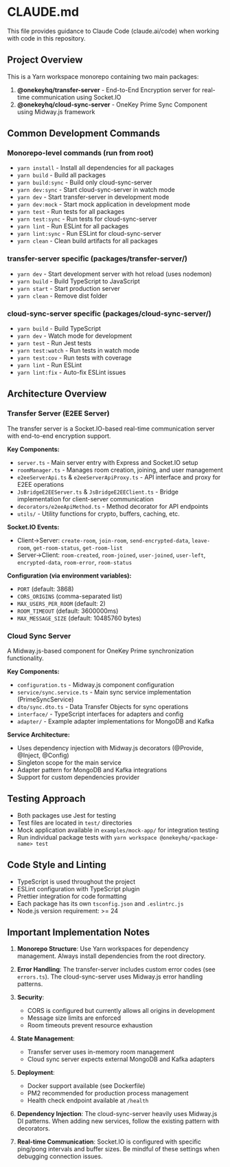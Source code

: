 # CLAUDE.md

This file provides guidance to Claude Code (claude.ai/code) when working with code in this repository.

## Project Overview

This is a Yarn workspace monorepo containing two main packages:
1. **@onekeyhq/transfer-server** - End-to-End Encryption server for real-time communication using Socket.IO
2. **@onekeyhq/cloud-sync-server** - OneKey Prime Sync Component using Midway.js framework

## Common Development Commands

### Monorepo-level commands (run from root)
- `yarn install` - Install all dependencies for all packages
- `yarn build` - Build all packages
- `yarn build:sync` - Build only cloud-sync-server
- `yarn dev:sync` - Start cloud-sync-server in watch mode
- `yarn dev` - Start transfer-server in development mode
- `yarn dev:mock` - Start mock application in development mode
- `yarn test` - Run tests for all packages
- `yarn test:sync` - Run tests for cloud-sync-server
- `yarn lint` - Run ESLint for all packages
- `yarn lint:sync` - Run ESLint for cloud-sync-server
- `yarn clean` - Clean build artifacts for all packages

### transfer-server specific (packages/transfer-server/)
- `yarn dev` - Start development server with hot reload (uses nodemon)
- `yarn build` - Build TypeScript to JavaScript
- `yarn start` - Start production server
- `yarn clean` - Remove dist folder

### cloud-sync-server specific (packages/cloud-sync-server/)
- `yarn build` - Build TypeScript
- `yarn dev` - Watch mode for development
- `yarn test` - Run Jest tests
- `yarn test:watch` - Run tests in watch mode
- `yarn test:cov` - Run tests with coverage
- `yarn lint` - Run ESLint
- `yarn lint:fix` - Auto-fix ESLint issues

## Architecture Overview

### Transfer Server (E2EE Server)
The transfer server is a Socket.IO-based real-time communication server with end-to-end encryption support.

**Key Components:**
- `server.ts` - Main server entry with Express and Socket.IO setup
- `roomManager.ts` - Manages room creation, joining, and user management
- `e2eeServerApi.ts` & `e2eeServerApiProxy.ts` - API interface and proxy for E2EE operations
- `JsBridgeE2EEServer.ts` & `JsBridgeE2EEClient.ts` - Bridge implementation for client-server communication
- `decorators/e2eeApiMethod.ts` - Method decorator for API endpoints
- `utils/` - Utility functions for crypto, buffers, caching, etc.

**Socket.IO Events:**
- Client→Server: `create-room`, `join-room`, `send-encrypted-data`, `leave-room`, `get-room-status`, `get-room-list`
- Server→Client: `room-created`, `room-joined`, `user-joined`, `user-left`, `encrypted-data`, `room-error`, `room-status`

**Configuration (via environment variables):**
- `PORT` (default: 3868)
- `CORS_ORIGINS` (comma-separated list)
- `MAX_USERS_PER_ROOM` (default: 2)
- `ROOM_TIMEOUT` (default: 3600000ms)
- `MAX_MESSAGE_SIZE` (default: 10485760 bytes)

### Cloud Sync Server
A Midway.js-based component for OneKey Prime synchronization functionality.

**Key Components:**
- `configuration.ts` - Midway.js component configuration
- `service/sync.service.ts` - Main sync service implementation (PrimeSyncService)
- `dto/sync.dto.ts` - Data Transfer Objects for sync operations
- `interface/` - TypeScript interfaces for adapters and config
- `adapter/` - Example adapter implementations for MongoDB and Kafka

**Service Architecture:**
- Uses dependency injection with Midway.js decorators (@Provide, @Inject, @Config)
- Singleton scope for the main service
- Adapter pattern for MongoDB and Kafka integrations
- Support for custom dependencies provider

## Testing Approach

- Both packages use Jest for testing
- Test files are located in `test/` directories
- Mock application available in `examples/mock-app/` for integration testing
- Run individual package tests with `yarn workspace @onekeyhq/<package-name> test`

## Code Style and Linting

- TypeScript is used throughout the project
- ESLint configuration with TypeScript plugin
- Prettier integration for code formatting
- Each package has its own `tsconfig.json` and `.eslintrc.js`
- Node.js version requirement: >= 24

## Important Implementation Notes

1. **Monorepo Structure**: Use Yarn workspaces for dependency management. Always install dependencies from the root directory.

2. **Error Handling**: The transfer-server includes custom error codes (see `errors.ts`). The cloud-sync-server uses Midway.js error handling patterns.

3. **Security**: 
   - CORS is configured but currently allows all origins in development
   - Message size limits are enforced
   - Room timeouts prevent resource exhaustion

4. **State Management**: 
   - Transfer server uses in-memory room management
   - Cloud sync server expects external MongoDB and Kafka adapters

5. **Deployment**: 
   - Docker support available (see Dockerfile)
   - PM2 recommended for production process management
   - Health check endpoint available at `/health`

6. **Dependency Injection**: The cloud-sync-server heavily uses Midway.js DI patterns. When adding new services, follow the existing pattern with decorators.

7. **Real-time Communication**: Socket.IO is configured with specific ping/pong intervals and buffer sizes. Be mindful of these settings when debugging connection issues.